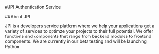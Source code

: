 #JPI Authentication Service

##About JPI

JPI is a developers service platform where we help your applications get a variety of services to optimze your projects to their full potential. We offer functions and components that range from backend modules to frontend components. We are currently in our beta testing and will be launching Python
